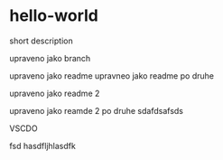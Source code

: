 # hello-world
short description

upraveno jako branch

upraveno jako readme
upravneo jako readme po druhe

upraveno jako readme 2

upraveno jako reamde 2 po druhe
sdafdsafsds 


VSCDO



fsd hasdfljhlasdfk